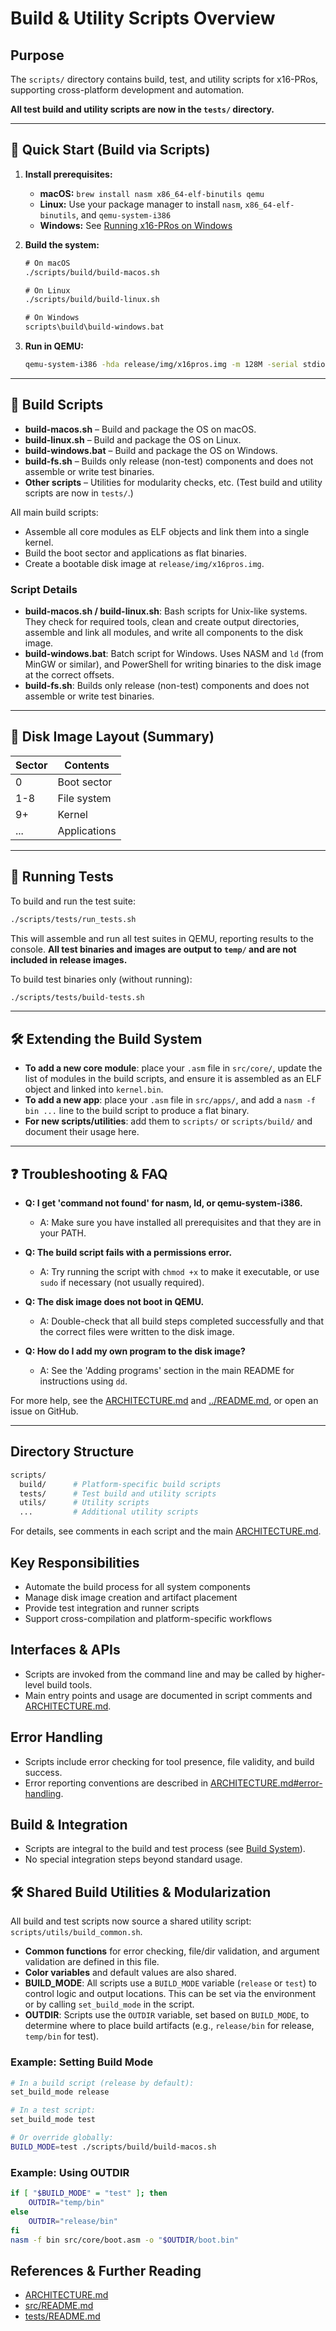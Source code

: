 # Build & Utility Scripts Overview

## Purpose

The `scripts/` directory contains build, test, and utility scripts for x16-PRos, supporting cross-platform development and automation.

**All test build and utility scripts are now in the `tests/` directory.**

---

## 🚀 Quick Start (Build via Scripts)

1. **Install prerequisites:**
   - **macOS:** `brew install nasm x86_64-elf-binutils qemu`
   - **Linux:** Use your package manager to install `nasm`, `x86_64-elf-binutils`, and `qemu-system-i386`
   - **Windows:** See [Running x16-PRos on Windows](../README.md#⚙-running-x16-pros-on-windows)

2. **Build the system:**

   ```txt
   # On macOS
   ./scripts/build/build-macos.sh

   # On Linux
   ./scripts/build/build-linux.sh

   # On Windows
   scripts\build\build-windows.bat
   ```

3. **Run in QEMU:**

   ```sh
   qemu-system-i386 -hda release/img/x16pros.img -m 128M -serial stdio
   ```

---

## 📜 Build Scripts

- **build-macos.sh** – Build and package the OS on macOS.
- **build-linux.sh** – Build and package the OS on Linux.
- **build-windows.bat** – Build and package the OS on Windows.
- **build-fs.sh** – Builds only release (non-test) components and does not assemble or write test binaries.
- **Other scripts** – Utilities for modularity checks, etc. (Test build and utility scripts are now in `tests/`.)

All main build scripts:

- Assemble all core modules as ELF objects and link them into a single kernel.
- Build the boot sector and applications as flat binaries.
- Create a bootable disk image at `release/img/x16pros.img`.

### Script Details

- **build-macos.sh / build-linux.sh**: Bash scripts for Unix-like systems. They check for required tools, clean and create output directories, assemble and link all modules, and write all components to the disk image.
- **build-windows.bat**: Batch script for Windows. Uses NASM and `ld` (from MinGW or similar), and PowerShell for writing binaries to the disk image at the correct offsets.
- **build-fs.sh**: Builds only release (non-test) components and does not assemble or write test binaries.

---

## 💾 Disk Image Layout (Summary)

| Sector | Contents         |
|--------|-----------------|
| 0      | Boot sector     |
| 1-8    | File system     |
| 9+     | Kernel          |
| ...    | Applications    |

---

## 🧪 Running Tests

To build and run the test suite:

```sh
./scripts/tests/run_tests.sh
```

This will assemble and run all test suites in QEMU, reporting results to the console. **All test binaries and images are output to `temp/` and are not included in release images.**

To build test binaries only (without running):

```sh
./scripts/tests/build-tests.sh
```

---

## 🛠 Extending the Build System

- **To add a new core module**: place your `.asm` file in `src/core/`, update the list of modules in the build scripts, and ensure it is assembled as an ELF object and linked into `kernel.bin`.
- **To add a new app**: place your `.asm` file in `src/apps/`, and add a `nasm -f bin ...` line to the build script to produce a flat binary.
- **For new scripts/utilities**: add them to `scripts/` or `scripts/build/` and document their usage here.

---

## ❓ Troubleshooting & FAQ

- **Q: I get 'command not found' for nasm, ld, or qemu-system-i386.**
  - A: Make sure you have installed all prerequisites and that they are in your PATH.

- **Q: The build script fails with a permissions error.**
  - A: Try running the script with `chmod +x` to make it executable, or use `sudo` if necessary (not usually required).

- **Q: The disk image does not boot in QEMU.**
  - A: Double-check that all build steps completed successfully and that the correct files were written to the disk image.

- **Q: How do I add my own program to the disk image?**
  - A: See the 'Adding programs' section in the main README for instructions using `dd`.

For more help, see the [ARCHITECTURE.md](../ARCHITECTURE.md) and [../README.md](../README.md), or open an issue on GitHub.

---

## Directory Structure

```bash
scripts/
  build/      # Platform-specific build scripts
  tests/      # Test build and utility scripts
  utils/      # Utility scripts
  ...         # Additional utility scripts
```

For details, see comments in each script and the main [ARCHITECTURE.md](../ARCHITECTURE.md#build-system).

## Key Responsibilities

- Automate the build process for all system components
- Manage disk image creation and artifact placement
- Provide test integration and runner scripts
- Support cross-compilation and platform-specific workflows

## Interfaces & APIs

- Scripts are invoked from the command line and may be called by higher-level build tools.
- Main entry points and usage are documented in script comments and [ARCHITECTURE.md](../ARCHITECTURE.md#build-system).

## Error Handling

- Scripts include error checking for tool presence, file validity, and build success.
- Error reporting conventions are described in [ARCHITECTURE.md#error-handling](../ARCHITECTURE.md#error-handling).

## Build & Integration

- Scripts are integral to the build and test process (see [Build System](../ARCHITECTURE.md#build-system)).
- No special integration steps beyond standard usage.

## 🛠 Shared Build Utilities & Modularization

All build and test scripts now source a shared utility script: `scripts/utils/build_common.sh`.

- **Common functions** for error checking, file/dir validation, and argument validation are defined in this file.
- **Color variables** and default values are also shared.
- **BUILD_MODE**: All scripts use a `BUILD_MODE` variable (`release` or `test`) to control logic and output locations. This can be set via the environment or by calling `set_build_mode` in the script.
- **OUTDIR**: Scripts use the `OUTDIR` variable, set based on `BUILD_MODE`, to determine where to place build artifacts (e.g., `release/bin` for release, `temp/bin` for test).

### Example: Setting Build Mode

```sh
# In a build script (release by default):
set_build_mode release

# In a test script:
set_build_mode test

# Or override globally:
BUILD_MODE=test ./scripts/build/build-macos.sh
```

### Example: Using OUTDIR

```sh
if [ "$BUILD_MODE" = "test" ]; then
    OUTDIR="temp/bin"
else
    OUTDIR="release/bin"
fi
nasm -f bin src/core/boot.asm -o "$OUTDIR/boot.bin"
```

## References & Further Reading

- [ARCHITECTURE.md](../ARCHITECTURE.md)
- [src/README.md](../src/README.md)
- [tests/README.md](../tests/README.md)
